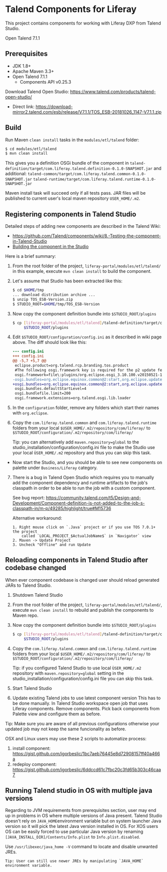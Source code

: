 # Talend Components for Liferay

This project contains components for working with Liferay DXP from Talend
Studio.

Open Talend 7.1.1

## Prerequisites

* JDK 1.8+
* Apache Maven 3.3+
* Open Talend 7.1.1
	* Components API v0.25.3

Download Talend Open Studio: https://www.talend.com/products/talend-open-studio/
* Direct link: https://download-mirror2.talend.com/esb/release/V7.1.1/TOS_ESB-20181026_1147-V7.1.1.zip

## Build

Run Maven `clean install` tasks in the `modules/etl/talend` folder:

```sh
$ cd modules/etl/talend
$ mvn clean install
```

This gives you a definition OSGi bundle of the component in
`talend-definition/target/com.liferay.talend.definition-0.1.0-SNAPSHOT.jar`
and additional:
`talend-common/target/com.liferay.talend.common-0.1.0-SNAPSHOT.jar`
`talend-runtime/target/com.liferay.talend.runtime-0.1.0-SNAPSHOT.jar`

Maven install task will succeed only if all tests pass. JAR files will be published
to current user's local maven repository `USER_HOME/.m2`.

## Registering components in Talend Studio

Detailed steps of adding new components are described in the Talend Wiki:
* https://github.com/Talend/components/wiki/8.-Testing-the-component-in-Talend-Studio
* [Building the component in the Studio](https://help.talend.com/reader/99uNhyKAYtzK~Gc29xeUSQ/xjeUGCLFdPIkR46ha78wxA)

Here is a brief summary:

1. From the root folder of the project, `liferay-portal/modules/etl/talend/` in this example,
	execute `mvn clean install` to build the component.

2. Let's assume that Studio has been extracted like this:

	```sh
	$ cd $HOME/tmp
	... download distribution archive ...
	$ unzip TOS_ESB-Version.zip
	$ STUDIO_ROOT=$HOME/tmp/TOS_ESB-Version
	```

3. Now copy the component definition bundle into `$STUDIO_ROOT/plugins`

	```sh
	$ cp [liferay-portal/modules/etl/talend]/talend-definition/target/com.liferay.talend.definition-0.1.0-SNAPSHOT.jar \
		 $STUDIO_ROOT/plugins
	```

4. Edit `$STUDIO_ROOT/configuration/config.ini` as it described in wiki page above.
	The diff should look like this:

	```diff
	--- config.ini
	+++ config.ini
	@@ -5,7 +5,7 @@
	 eclipse.product=org.talend.rcp.branding.tos.product
	 #The following osgi.framework key is required for the p2 update feature not to override the osgi.bundles values.
	 osgi.framework=file\:plugins/org.eclipse.osgi_3.10.100.v20150521-1310.jar
	-osgi.bundles=org.eclipse.equinox.common@2:start,org.eclipse.update.configurator@3:start,org.eclipse.equinox.ds@2:start,org.eclipse.core.runtime@start,org.talend.maven.resolver@start,org.ops4j.pax.url.mvn@start,org.talend.components.api.service.osgi@start
	+osgi.bundles=org.eclipse.equinox.common@2:start,org.eclipse.update.configurator@3:start,org.eclipse.equinox.ds@2:start,org.eclipse.core.runtime@start,org.talend.maven.resolver@start,org.ops4j.pax.url.mvn@start,org.talend.components.api.service.osgi@start,com.liferay.talend.definition-0.1.0-SNAPSHOT.jar@start
	 osgi.bundles.defaultStartLevel=4
	 osgi.bundlefile.limit=200
	 osgi.framework.extensions=org.talend.osgi.lib.loader
	```

5. In the `configuration` folder, remove any folders which start their names
    with `org.eclipse`.

6. Copy the `com.liferay.talend.common` and `com.liferay.talend.runtime` folders from your local
 `$USER_HOME/.m2/repository/com/liferay/` to
 `$STUDIO_ROOT/configuration/.m2/repository/com/liferay/`

	Tip: you can alternatively add `maven.repository=global` to the
	studio_installation/configuration/config.ini file to make the Studio use
	your local `ÙSER_HOME/.m2` repository and thus you can skip this task.

* Now start the Studio, and you should be able to see new components on palette
under `Business/Liferay` category.

7. There is a bug in Talend Open Studio which requires you to manually add
	the component dependency and runtime artifacts to the job's classpath in
	order to be able to run the job with a custom component.

	See bug report: https://community.talend.com/t5/Design-and-Development/Component-definition-is-not-added-to-the-job-s-classpath-in/m-p/49285/highlight/true#M15736

	Alternative workaround:
	```
	1. Right mouse click on `.Java` project or if you use TOS 7.0.1+ the project
		called `LOCAL_PROJECT_$ActualJobName$` in `Navigator` view
	2. Maven -> Update Project
	3. Uncheck "Offline" and run Update
	```

## Reloading components in Talend Studio after codebase changed

When ever component codebase is changed user should reload generated JARs to Talend Studio.

1. Shutdown Talend Studio

2. From the root folder of the project, `liferay-portal/modules/etl/talend/`, execute
    `mvn clean install` to rebuild and publish the components to Maven repo.

3. Now copy the component definition bundle into `$STUDIO_ROOT/plugins`

	```sh
	$ cp [liferay-portal/modules/etl/talend]/talend-definition/target/com.liferay.talend.definition-0.1.0-SNAPSHOT.jar \
		 $STUDIO_ROOT/plugins
	```

4. Copy the `com.liferay.talend.common` and `com.liferay.talend.runtime` folders from your local
`$USER_HOME/.m2/repository/com/liferay/` to
`$STUDIO_ROOT/configuration/.m2/repository/com/liferay/`

	Tip: if you configured Talend Studio to use local `ÙSER_HOME/.m2` repository with `maven.repository=global`
	setting in the studio_installation/configuration/config.ini file you can skip this task.

5. Start Talend Studio

6. Update existing Talend jobs to use latest component version
 This has to be done manually. In Talend Studio workspace open job that uses Liferay components.
 Remove components. Pick back components from Palette view and configure them as before.

 Tip: Make sure you are aware of all previous configurations otherwise your updated job may not
 keep the same funcionality as before.

OSX and Linux users may use these 2 scripts to automatize process:

1. install component: https://gist.github.com/igorbeslic/1bc7aeb76445e8d72908157ff40a466a
2. redeploy component: https://gist.github.com/igorbeslic/6ddccd61c7fbc20c3fd65b303c46caa7

## Running Talend studio in OS with multiple java versions

Regarding to JVM requirements from prerequisites section, user may end up in problems in OS where
multiple versions of Java present. Talend Studio doesn't rely on `JAVA_HOME`environment variable
but on system launcher Java version so it will pick the latest Java version installed in OS. For
XOS users OS can be easily forced to use particular Java version by renaming
`[JAVA_INSTALL_DIR]/Contents/Info.plist` to `Info.plist.disabled`.

Use `/usr/libexec/java_home -V` command to locate and disable unwanted JREs.

	Tip: User can still use newer JREs by manipulating `JAVA_HOME` environment variable.